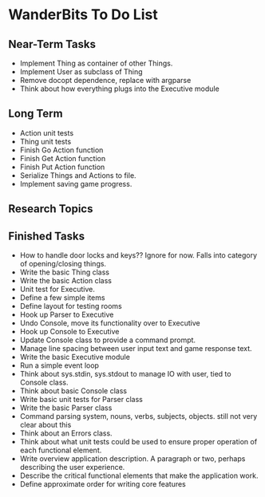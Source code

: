 
WanderBits To Do List
=====================

Near-Term Tasks
---------------
- Implement Thing as container of other Things.
- Implement User as subclass of Thing
- Remove docopt dependence, replace with argparse
- Think about how everything plugs into the Executive module

Long Term
---------
- Action unit tests
- Thing unit tests
- Finish Go Action function
- Finish Get Action function
- Finish Put Action function
- Serialize Things and Actions to file.
- Implement saving game progress.


Research Topics
---------------


Finished Tasks
--------------
- How to handle door locks and keys??  Ignore for now.  Falls into category of opening/closing things.
- Write the basic Thing class
- Write the basic Action class
- Unit test for Executive.
- Define a few simple items
- Define layout for testing rooms
- Hook up Parser to Executive
- Undo Console, move its functionality over to Executive
- Hook up Console to Executive
- Update Console class to provide a command prompt.
- Manage line spacing between user input text and game response text.
- Write the basic Executive module
- Run a simple event loop
- Think about sys.stdin, sys.stdout to manage IO with user, tied to Console class.
- Think about basic Console class
- Write basic unit tests for Parser class
- Write the basic Parser class
- Command parsing system, nouns, verbs, subjects, objects.  still not very clear about this
- Think about an Errors class.
- Think about what unit tests could be used to ensure proper operation of each functional element.
- Write overview application description.  A paragraph or two, perhaps describing the user experience.
- Describe the critical functional elements that make the application work.
- Define approximate order for writing core features
